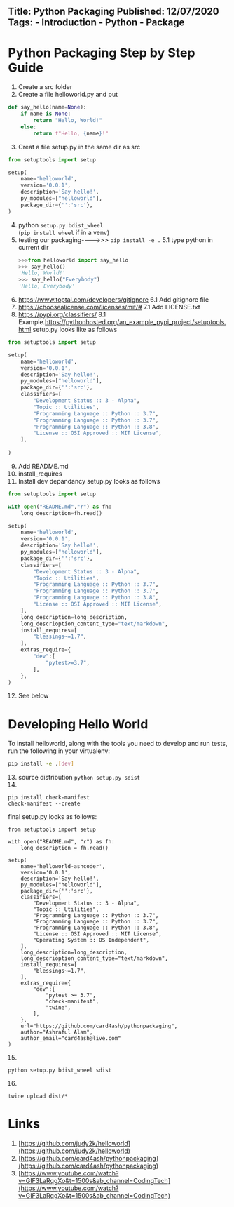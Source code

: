 Title: Python Packaging
Published: 12/07/2020
Tags:
    - Introduction
    - Python
    - Package
---

# Python Packaging Step by Step Guide

1. Create a src folder
2. Create a file helloworld.py and put
```python
def say_hello(name=None):
    if name is None:
        return "Hello, World!"
    else:
        return f"Hello, {name}!"
```
3. Creat a file setup.py in the same dir as src 
```python
from setuptools import setup

setup(
    name='helloworld',
    version='0.0.1',
    description='Say hello!',
    py_modules=["helloworld"],
    package_dir={'':'src'},
)
```
4. python ```setup.py bdist_wheel```   
(```pip install wheel``` if in a venv)
5. testing our packaging---->>> ```pip install -e .```
	5.1 type python in current dir 
	```python
	>>>from helloworld import say_hello
	>>> say_hello()
	'Hello, World!'
	>>> say_hello("Everybody")
	'Hello, Everybody'
6. https://www.toptal.com/developers/gitignore
	6.1 Add gitignore file
7. https://choosealicense.com/licenses/mit/#
	7.1 Add LICENSE.txt
8. https://pypi.org/classifiers/
	8.1 Example.https://pythonhosted.org/an_example_pypi_project/setuptools.html
setup.py looks like as follows
```python
from setuptools import setup

setup(
    name='helloworld',
    version='0.0.1',
    description='Say hello!',
    py_modules=["helloworld"],
    package_dir={'':'src'},
    classifiers=[
        "Development Status :: 3 - Alpha",
        "Topic :: Utilities",
        "Programming Language :: Python :: 3.7",
        "Programming Language :: Python :: 3.7",
        "Programming Language :: Python :: 3.8",
        "License :: OSI Approved :: MIT License",
    ],
    
)
```
9. Add README.md
10. install_requires
11. Install dev depandancy
setup.py looks as follows
```python
from setuptools import setup

with open("README.md","r") as fh:
    long_description=fh.read()

setup(
    name='helloworld',
    version='0.0.1',
    description='Say hello!',
    py_modules=["helloworld"],
    package_dir={'':'src'},
    classifiers=[
        "Development Status :: 3 - Alpha",
        "Topic :: Utilities",
        "Programming Language :: Python :: 3.7",
        "Programming Language :: Python :: 3.7",
        "Programming Language :: Python :: 3.8",
        "License :: OSI Approved :: MIT License",
    ],
    long_description=long_description,
    long_descrioption_content_type="text/markdown",
    install_requires=[
        "blessings~=1.7",
    ],
    extras_require={
        "dev":[
            "pytest>=3.7",
        ],
    },
)
```
12. See below

# Developing Hello World
To install helloworld, along with the tools you need to develop and run tests, run the following in your virtualenv:
```bash
pip install -e .[dev]
```
13. source distribution
```python setup.py sdist```
14. 
```
pip install check-manifest
check-manifest --create
```

final setup.py looks as follows:
```
from setuptools import setup

with open("README.md", "r") as fh:
    long_description = fh.read()

setup(
    name='helloworld-ashcoder',
    version='0.0.1',
    description='Say hello!',
    py_modules=["helloworld"],
    package_dir={'':'src'},
    classifiers=[
        "Development Status :: 3 - Alpha",
        "Topic :: Utilities",
        "Programming Language :: Python :: 3.7",
        "Programming Language :: Python :: 3.7",
        "Programming Language :: Python :: 3.8",
        "License :: OSI Approved :: MIT License",
        "Operating System :: OS Independent",
    ],
    long_description=long_description,
    long_descrioption_content_type="text/markdown",
    install_requires=[
        "blessings~=1.7",
    ],
    extras_require={
        "dev":[
            "pytest >= 3.7",
            "check-manifest",
            "twine",
        ],
    },
    url="https://github.com/card4ash/pythonpackaging",
    author="Ashraful Alam",
    author_email="card4ash@live.com"
)
```

15.
```
python setup.py bdist_wheel sdist
```

16. 
```
twine upload dist/*
```

# Links
1. [https://github.com/judy2k/helloworld](https://github.com/judy2k/helloworld)
2. [https://github.com/card4ash/pythonpackaging](https://github.com/card4ash/pythonpackaging)
3. [https://www.youtube.com/watch?v=GIF3LaRqgXo&t=1500s&ab_channel=CodingTech](https://www.youtube.com/watch?v=GIF3LaRqgXo&t=1500s&ab_channel=CodingTech)